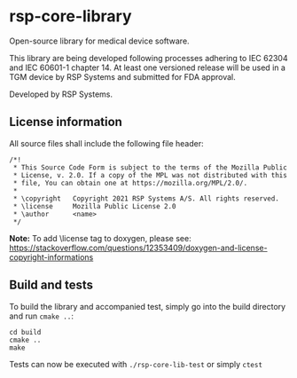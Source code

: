 # rsp-core-library

Open-source library for medical device software.

This library are being developed following processes adhering to IEC 62304 and IEC 60601-1 chapter 14.
At least one versioned release will be used in a TGM device by RSP Systems and submitted for FDA approval.

Developed by RSP Systems.

## License information

All source files shall include the following file header:

```
/*!
 * This Source Code Form is subject to the terms of the Mozilla Public
 * License, v. 2.0. If a copy of the MPL was not distributed with this
 * file, You can obtain one at https://mozilla.org/MPL/2.0/.
 *
 * \copyright   Copyright 2021 RSP Systems A/S. All rights reserved.
 * \license     Mozilla Public License 2.0
 * \author      <name>
 */
```
**Note:** To add \license tag to doxygen, please see: https://stackoverflow.com/questions/12353409/doxygen-and-license-copyright-informations

## Build and tests

To build the library and accompanied test, simply go into the build directory and run `cmake ..`:

```
cd build
cmake ..
make
```
Tests can now be executed with `./rsp-core-lib-test` or simply `ctest`


